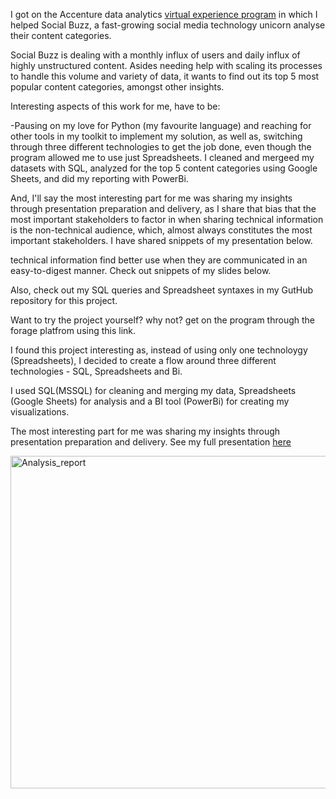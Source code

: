 I got on the Accenture data analytics [virtual experience program](https://www.theforage.com/fast-track/data-analytics-virtual-experience/overview?ref=BoPbiqx5GRLbyYXPu) in which I helped Social Buzz, a fast-growing social media technology unicorn analyse their content categories.

Social Buzz is dealing with a monthly influx of users and daily influx of highly unstructured content. Asides needing help with scaling its processes to handle this volume and variety of data, it wants to find out its top 5 most popular content categories, amongst other insights.

Interesting aspects of this work for me, have to be:

-Pausing on my love for Python (my favourite language) and reaching for other tools in my toolkit to implement my solution, as well as, switching through three different technologies to get the job done, even though the program allowed me to use just Spreadsheets. 
I cleaned and mergeed my datasets with SQL, analyzed for the top 5 content categories using Google Sheets, and did my reporting with PowerBi.

And, I'll say the most interesting part for me was sharing my insights through presentation preparation and delivery, as I share that bias that the most important stakeholders to factor in when sharing technical information is the non-technical audience, which, almost always constitutes the most important stakeholders. I have shared snippets of my presentation below.

technical information find better use when they are communicated in an easy-to-digest manner. Check out snippets of my slides below. 

Also, check out my SQL queries and Spreadsheet syntaxes in my GutHub repository for this project.

Want to try the project yourself? why not? get on the program through the forage platfrom using this link.


I found this project interesting as, instead of using only one technoloygy (Spreadsheets), I decided to create a flow around three different technologies - SQL, Spreadsheets and Bi.

I used SQL(MSSQL) for cleaning and merging my data, Spreadsheets (Google Sheets) for analysis and a BI tool (PowerBi) for creating my visualizations. 

The most interesting part for me was sharing my insights through presentation preparation and delivery. See my full presentation [here](https://docs.google.com/presentation/d/1RoJQ2Eo_xkoKWXtYn78tbdrWCVWRrLJWjXf5cDYnUmE/edit?usp=sharing)

<img width="532" alt="Analysis_report" src="https://user-images.githubusercontent.com/86304211/210614087-91344a98-a20b-4a16-b4e9-4a7a3c53f3d0.PNG">

